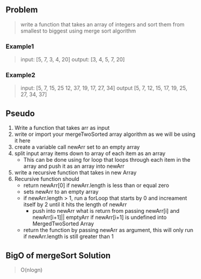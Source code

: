 ## Problem
> write a function that takes an array of integers and sort them from smallest to biggest using merge sort algorithm
### Example1
> input: [5, 7, 3, 4, 20]
> output: [3, 4, 5, 7, 20]

### Example2
> input: [5, 7, 15, 25 12, 37, 19, 17, 27, 34]
> output [5, 7, 12, 15, 17,  19, 25, 27, 34, 37]

## Pseudo

1. Write a function that takes arr as input
2. write or import your mergeTwoSorted array algorithm as we will be using it here
3. create a variable call newArr set to an empty array
4. split input array items down to array of  each item as an array
   - This can be done using for loop that loops through each item in the array and push it as an array into newArr
5. write a recursive function that takes in new Array
6. Recursive function should
     - return newArr[0] if newArr.length  is less than or equal zero
     - sets newArr to an empty array
     - if newArr.length > 1, run a forLoop that starts by 0 and increament itself by 2 until it hits the length of newArr
        - push into newArr what is return from passing newArr[i] and newArr[i+1]|| emptyArr if newArr[i+1] is undefined into MergedTwoSorted Array
    -  return the function by passing newArr as argument, this will only run if newArr.length is still greater than 1

## BigO of mergeSort Solution

> O(nlogn)
